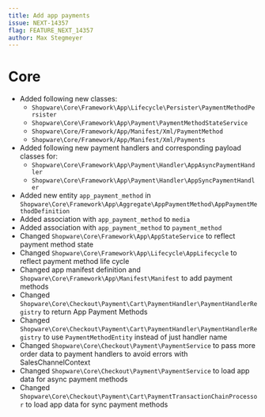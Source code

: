 ```yaml
---
title: Add app payments
issue: NEXT-14357
flag: FEATURE_NEXT_14357
author: Max Stegmeyer
---
```


# Core

* Added following new classes:
    * `Shopware\Core\Framework\App\Lifecycle\Persister\PaymentMethodPersister`
    * `Shopware\Core\Framework\App\Payment\PaymentMethodStateService`
    * `Shopware\Core/Framework/App/Manifest/Xml/PaymentMethod`
    * `Shopware\Core/Framework/App/Manifest/Xml/Payments`
* Added following new payment handlers and corresponding payload classes for:
    * `Shopware\Core\Framework\App\Payment\Handler\AppAsyncPaymentHandler`
    * `Shopware\Core\Framework\App\Payment\Handler\AppSyncPaymentHandler`
* Added new entity `app_payment_method` in `Shopware\Core\Framework\App\Aggregate\AppPaymentMethod\AppPaymentMethodDefinition`
* Added association with `app_payment_method` to `media`
* Added association with `app_payment_method` to `payment_method`
* Changed `Shopware\Core\Framework\App\AppStateService` to reflect payment method state
* Changed `Shopware\Core\Framework\App\Lifecycle\AppLifecycle` to reflect payment method life cycle
* Changed app manifest definition and `Shopware\Core\Framework\App\Manifest\Manifest` to add payment methods
* Changed `Shopware\Core\Checkout\Payment\Cart\PaymentHandler\PaymentHandlerRegistry` to return App Payment Methods
* Changed `Shopware\Core\Checkout\Payment\Cart\PaymentHandler\PaymentHandlerRegistry` to use `PaymentMethodEntity` instead of just handler name
* Changed `Shopware\Core\Checkout\Payment\PaymentService` to pass more order data to payment handlers to avoid errors with SalesChannelContext
* Changed `Shopware\Core\Checkout\Payment\PaymentService` to load app data for async payment methods
* Changed `Shopware\Core\Checkout\Payment\Cart\PaymentTransactionChainProcessor` to load app data for sync payment methods
